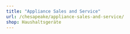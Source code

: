 ```yaml
---
title: "Appliance Sales and Service"
url: /chesapeake/appliance-sales-and-service/
shop: Haushaltsgeräte
---
```

